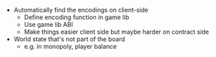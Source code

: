 - Automatically find the encodings on client-side
  - Define encoding function in game lib
  - Use game lib ABI
  - Make things easier client side but maybe harder on contract side
- World state that's not part of the board
  - e.g. in monopoly, player balance
